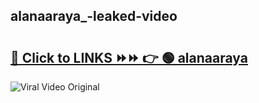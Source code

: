 
 ## alanaaraya_-leaked-video 

# <h2><a href="https://clipsfans.com/alanaaraya_&ref=git">🔗 Click to LINKS ⏩⏩ 👉 🟢 alanaaraya  </a></h2>

<a href="https://clipsfans.com/alanaaraya_&ref=git" rel="nofollow" data-target="animated-image.originalLink"><img src="https://i.ibb.co.com/xMMVF88/686577567.gif" alt="Viral Video Original" style="max-width: 100%; display: inline-block;" data-target="animated-image.originalImage"></a>
